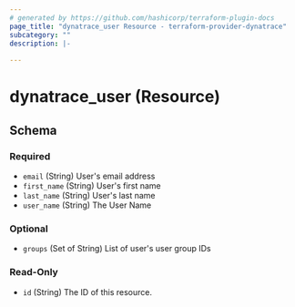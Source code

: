 ```yaml
---
# generated by https://github.com/hashicorp/terraform-plugin-docs
page_title: "dynatrace_user Resource - terraform-provider-dynatrace"
subcategory: ""
description: |-
  
---
```


# dynatrace_user (Resource)





<!-- schema generated by tfplugindocs -->
## Schema

### Required

- `email` (String) User's email address
- `first_name` (String) User's first name
- `last_name` (String) User's last name
- `user_name` (String) The User Name

### Optional

- `groups` (Set of String) List of user's user group IDs

### Read-Only

- `id` (String) The ID of this resource.


